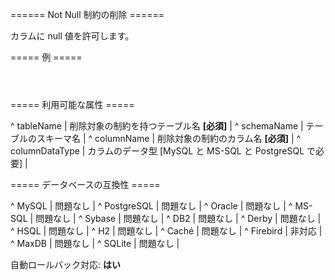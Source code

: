 ====== Not Null 制約の削除 ======

カラムに null 値を許可します。

===== 例 =====

<code xml>
<dropNotNullConstraint tableName="employee" columnName="employer_id"/>
</code>

===== 利用可能な属性 =====

^ tableName  | 削除対象の制約を持つテーブル名 **[必須]**  | 
^ schemaName  | テーブルのスキーマ名  | 
^ columnName  | 削除対象の制約のカラム名 **[必須]**  | 
^ columnDataType  | カラムのデータ型 [MySQL と MS-SQL と PostgreSQL で必要]  | 


===== データベースの互換性 =====

^ MySQL  | 問題なし  | 
^ PostgreSQL  | 問題なし  | 
^ Oracle  | 問題なし  | 
^ MS-SQL  | 問題なし  |
^ Sybase  | 問題なし  | 
^ DB2  | 問題なし  | 
^ Derby  | 問題なし  | 
^ HSQL  | 問題なし  | 
^ H2  | 問題なし  | 
^ Caché  | 問題なし  | 
^ Firebird  | 非対応  | 
^ MaxDB  | 問題なし  | 
^ SQLite  | 問題なし  |


自動ロールバック対応: **はい**